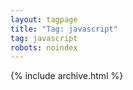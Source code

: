 ```yaml
---
layout: tagpage
title: "Tag: javascript"
tag: javascript
robots: noindex
---
```

{% include archive.html %}